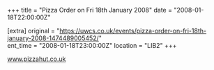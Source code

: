 +++
title = "Pizza Order on Fri 18th January 2008"
date = "2008-01-18T22:00:00Z"

[extra]
original = "https://uwcs.co.uk/events/pizza-order-on-fri-18th-january-2008-1474489005452/"    
ent_time = "2008-01-18T23:00:00Z"
location = "LIB2"
+++

www.pizzahut.co.uk

